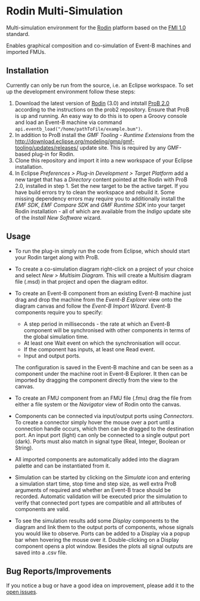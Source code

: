 Rodin Multi-Simulation
======================

Multi-simulation environment for the [Rodin](http://sourceforge.net/projects/rodin-b-sharp/) platform based on the [FMI 1.0](https://www.fmi-standard.org) standard.

Enables graphical composition and co-simulation of Event-B machines and imported FMUs.

Installation
------------
Currently can only be run from the source, i.e. an Eclipse workspace. To set up the development environment follow these steps:

1. Download the latest version of [Rodin](http://sourceforge.net/projects/rodin-b-sharp/) (3.0) and intstall [ProB 2.0](https://github.com/bendisposto/prob2) according to the instructions on the prob2 repository. Ensure that ProB is up and running. An easy way to do this is to open a Groovy console and load an Event-B machine via command `api.eventb_load("/home/pathToFile/example.bum")`.
2. In addition to ProB install the *GMF Tooling - Runtime Extensions* from the http://download.eclipse.org/modeling/gmp/gmf-tooling/updates/releases/ update site. This is required by any GMF-based plug-in for Rodin.
3. Clone this repository and import it into a new workspace of your Eclipse installation.
4. In Eclipse *Preferences > Plug-in Development > Target Platform* add a new target that has a *Directory* content pointed at the Rodin with ProB 2.0, installed in step 1. Set the new target to be the active target. If you have build errors try to clean the workspace and rebuild it. Some missing dependency errors may require you to additionally install the *EMF SDK*, *EMF Compare SDK* and *GMF Runtime SDK* into your target Rodin installation - all of which are available from the *Indigo* update site of the *Install New Software* wizard.

Usage
-----
* To run the plug-in simply run the code from Eclipse, which should start your Rodin target along with ProB.
* To create a co-simulation diagram right-click on a project of your choice and select *New > Multisim Diagram*. This will create a Multisim diagram file (.msd) in that project and open the diagram editor.
* To create an Event-B component from an existing Event-B machine just drag and drop the machine from the *Event-B Explorer* view onto the diagram canvas and follow the *Event-B Import Wizard*. Event-B components require you to specify:
  *  A step period in milliseconds - the rate at which an Event-B component will be synchronised with other components in terms of the global simulation time.
  *  At least one Wait event on which the synchronisation will occur.
  *  If the component has inputs, at least one Read event.
  *  Input and output ports.
  
  The configuration is saved in the Event-B machine and can be seen as a component under the machine root in Event-B Explorer. It then can be imported by dragging the component directly from the view to the canvas.
* To create an FMU component from an FMU file (.fmu) drag the file from either a file system or the *Navigator* view of Rodin onto the canvas.
* Components can be connected via input/output ports using *Connectors*. To create a connector simply hover the mouse over a port until a connection handle occurs, which then can be dragged to the destination port. An input port (light) can only be connected to a single output port (dark). Ports must also match in signal type (Real, Integer, Boolean or String).
* All imported components are automatically added into the diagram palette and can be instantiated from it.
* Simulation can be started by clicking on the *Simulate* icon and entering a simulation start time, stop time and step size, as well extra ProB arguments of required and whether an Event-B trace should be recorded. Automatic validation will be executed prior the simulation to verify that connected port types are compatible and all attributes of components are valid.
* To see the simulation results add some *Display* components to the diagram and link them to the output ports of components, whose signals you would like to observe. Ports can be added to a Display via a popup bar when hovering the mouse over it. Double-clicking on a Display component opens a plot window. Besides the plots all signal outputs are saved into a .csv file.

Bug Reports/Improvements
------------------------
If you notice a bug or have a good idea on improvement, please add it to the [open issues](https://github.com/snursmumrik/rms2/issues?state=open).
